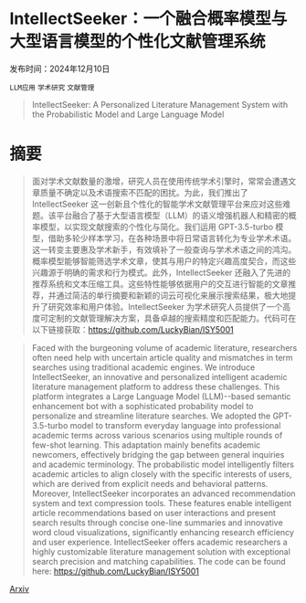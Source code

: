 # IntellectSeeker：一个融合概率模型与大型语言模型的个性化文献管理系统

发布时间：2024年12月10日

`LLM应用` `学术研究` `文献管理`

> IntellectSeeker: A Personalized Literature Management System with the Probabilistic Model and Large Language Model

# 摘要

> 面对学术文献数量的激增，研究人员在使用传统学术引擎时，常常会遭遇文章质量不确定以及术语搜索不匹配的困扰。为此，我们推出了 IntellectSeeker 这一创新且个性化的智能学术文献管理平台来应对这些难题。该平台融合了基于大型语言模型（LLM）的语义增强机器人和精密的概率模型，以实现文献搜索的个性化与简化。我们运用 GPT-3.5-turbo 模型，借助多轮少样本学习，在各种场景中将日常语言转化为专业学术术语。这一转变主要惠及学术新手，有效填补了一般查询与学术术语之间的鸿沟。概率模型能够智能筛选学术文章，使其与用户的特定兴趣高度契合，而这些兴趣源于明确的需求和行为模式。此外，IntellectSeeker 还融入了先进的推荐系统和文本压缩工具。这些特性能够依据用户的交互进行智能的文章推荐，并通过简洁的单行摘要和新颖的词云可视化来展示搜索结果，极大地提升了研究效率和用户体验。IntellectSeeker 为学术研究人员提供了一个高度可定制的文献管理解决方案，具备卓越的搜索精度和匹配能力。代码可在以下链接获取：https://github.com/LuckyBian/ISY5001

> Faced with the burgeoning volume of academic literature, researchers often need help with uncertain article quality and mismatches in term searches using traditional academic engines. We introduce IntellectSeeker, an innovative and personalized intelligent academic literature management platform to address these challenges. This platform integrates a Large Language Model (LLM)--based semantic enhancement bot with a sophisticated probability model to personalize and streamline literature searches. We adopted the GPT-3.5-turbo model to transform everyday language into professional academic terms across various scenarios using multiple rounds of few-shot learning. This adaptation mainly benefits academic newcomers, effectively bridging the gap between general inquiries and academic terminology. The probabilistic model intelligently filters academic articles to align closely with the specific interests of users, which are derived from explicit needs and behavioral patterns. Moreover, IntellectSeeker incorporates an advanced recommendation system and text compression tools. These features enable intelligent article recommendations based on user interactions and present search results through concise one-line summaries and innovative word cloud visualizations, significantly enhancing research efficiency and user experience. IntellectSeeker offers academic researchers a highly customizable literature management solution with exceptional search precision and matching capabilities. The code can be found here: https://github.com/LuckyBian/ISY5001

[Arxiv](https://arxiv.org/abs/2412.07213)